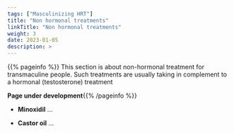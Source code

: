 ```yaml
---
tags: ["Masculinizing HRT"]
title: "Non hormonal treatments"
linkTitle: "Non hormonal treatments"
weight: 3
date: 2023-01-05
description: >
---
```


{{% pageinfo %}}
This section is about non-hormonal treatment for transmaculine people. Such treatments are usually taking in complement to a hormonal (testosterone) treatment

**Page under development**{{% /pageinfo %}}

- **Minoxidil**
...

- **Castor oil**
...
